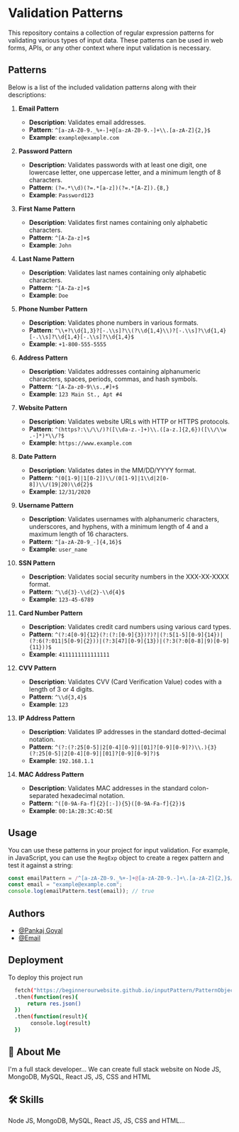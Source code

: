 # Validation Patterns

This repository contains a collection of regular expression patterns for validating various types of input data. These patterns can be used in web forms, APIs, or any other context where input validation is necessary.

## Patterns

Below is a list of the included validation patterns along with their descriptions:

1. **Email Pattern**
   - **Description**: Validates email addresses.
   - **Pattern**: `^[a-zA-Z0-9._%+-]+@[a-zA-Z0-9.-]+\\.[a-zA-Z]{2,}$`
   - **Example**: `example@example.com`

2. **Password Pattern**
   - **Description**: Validates passwords with at least one digit, one lowercase letter, one uppercase letter, and a minimum length of 8 characters.
   - **Pattern**: `(?=.*\\d)(?=.*[a-z])(?=.*[A-Z]).{8,}`
   - **Example**: `Password123`

3. **First Name Pattern**
   - **Description**: Validates first names containing only alphabetic characters.
   - **Pattern**: `^[A-Za-z]+$`
   - **Example**: `John`

4. **Last Name Pattern**
   - **Description**: Validates last names containing only alphabetic characters.
   - **Pattern**: `^[A-Za-z]+$`
   - **Example**: `Doe`

5. **Phone Number Pattern**
   - **Description**: Validates phone numbers in various formats.
   - **Pattern**: `^\\+?\\d{1,3}?[-.\\s]?\\(?\\d{1,4}\\)?[-.\\s]?\\d{1,4}[-.\\s]?\\d{1,4}[-.\\s]?\\d{1,4}$`
   - **Example**: `+1-800-555-5555`

6. **Address Pattern**
   - **Description**: Validates addresses containing alphanumeric characters, spaces, periods, commas, and hash symbols.
   - **Pattern**: `^[A-Za-z0-9\\s.,#]+$`
   - **Example**: `123 Main St., Apt #4`

7. **Website Pattern**
   - **Description**: Validates website URLs with HTTP or HTTPS protocols.
   - **Pattern**: `^(https?:\\/\\/)?([\\da-z.-]+)\\.([a-z.]{2,6})([\\/\\w .-]*)*\\/?$`
   - **Example**: `https://www.example.com`

8. **Date Pattern**
   - **Description**: Validates dates in the MM/DD/YYYY format.
   - **Pattern**: `^(0[1-9]|1[0-2])\\/(0[1-9]|1\\d|2[0-8])\\/(19|20)\\d{2}$`
   - **Example**: `12/31/2020`

9. **Username Pattern**
   - **Description**: Validates usernames with alphanumeric characters, underscores, and hyphens, with a minimum length of 4 and a maximum length of 16 characters.
   - **Pattern**: `^[a-zA-Z0-9_-]{4,16}$`
   - **Example**: `user_name`

10. **SSN Pattern**
    - **Description**: Validates social security numbers in the XXX-XX-XXXX format.
    - **Pattern**: `^\\d{3}-\\d{2}-\\d{4}$`
    - **Example**: `123-45-6789`

11. **Card Number Pattern**
    - **Description**: Validates credit card numbers using various card types.
    - **Pattern**: `^(?:4[0-9]{12}(?:(?:[0-9]{3})?)?|(?:5[1-5][0-9]{14})|(?:6(?:011|5[0-9]{2}))|(?:3[47][0-9]{13})|(?:3(?:0[0-8]|9)[0-9]{11}))$`
    - **Example**: `4111111111111111`

12. **CVV Pattern**
    - **Description**: Validates CVV (Card Verification Value) codes with a length of 3 or 4 digits.
    - **Pattern**: `^\\d{3,4}$`
    - **Example**: `123`

13. **IP Address Pattern**
    - **Description**: Validates IP addresses in the standard dotted-decimal notation.
    - **Pattern**: `^(?:(?:25[0-5]|2[0-4][0-9]|[01]?[0-9][0-9]?)\\.){3}(?:25[0-5]|2[0-4][0-9]|[01]?[0-9][0-9]?)$`
    - **Example**: `192.168.1.1`

14. **MAC Address Pattern**
    - **Description**: Validates MAC addresses in the standard colon-separated hexadecimal notation.
    - **Pattern**: `^([0-9A-Fa-f]{2}[:-]){5}([0-9A-Fa-f]{2})$`
    - **Example**: `00:1A:2B:3C:4D:5E`

## Usage

You can use these patterns in your project for input validation. For example, in JavaScript, you can use the `RegExp` object to create a regex pattern and test it against a string:

```javascript
const emailPattern = /^[a-zA-Z0-9._%+-]+@[a-zA-Z0-9.-]+\.[a-zA-Z]{2,}$/;
const email = "example@example.com";
console.log(emailPattern.test(email)); // true
```
## Authors

- [@Pankaj Goyal](https://github.com/Beginnerourwebsite/inputPattern.git)
- [@Email](mailto:pankajdesktop23@gmail.com)


## Deployment

To deploy this project run

```bash
  fetch("https://beginnerourwebsite.github.io/inputPattern/PatternObject.json")
  .then(function(res){
      return res.json()
  })
  .then(function(result){
       console.log(result)
  })
```


## 🚀 About Me
I'm a full stack developer...
We can create full stack website
on Node JS, MongoDB, MySQL, React JS, JS, CSS and HTML




## 🛠 Skills
Node JS, MongoDB, MySQL, React JS, JS, CSS and HTML...

